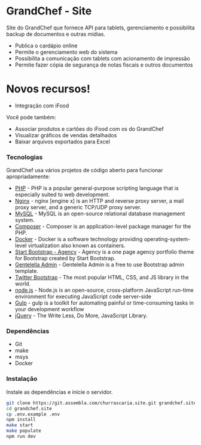# GrandChef - Site
Site do GrandChef que fornece API para tablets, gerenciamento e possibilita backup de documentos e outras mídias.

  - Publica o cardápio online
  - Permite o gerenciamento web do sistema
  - Possibilita a comunicação com tablets com acionamento de impressão
  - Permite fazer cópia de segurança de notas fiscais e outros documentos

# Novos recursos!

  - Integração com iFood

Você pode também:
  - Associar produtos e cartões do iFood com os do GrandChef
  - Visualizar gráficos de vendas detalhados
  - Baixar arquivos exportados para Excel

### Tecnologias

GrandChef usa vários projetos de código aberto para funcionar apropriadamente:

* [PHP] - PHP is a popular general-purpose scripting language that is especially suited to web development.
* [Nginx] - nginx [engine x] is an HTTP and reverse proxy server, a mail proxy server, and a generic TCP/UDP proxy server.
* [MySQL] - MySQL is an open-source relational database management system.
* [Composer] - Composer is an application-level package manager for the PHP.
* [Docker] - Docker is a software technology providing operating-system-level virtualization also known as containers.
* [Start Bootstrap - Agency] - Agency is a one page agency portfolio theme for Bootstrap created by Start Bootstrap.
* [Gentelella Admin] - Gentelella Admin is a free to use Bootstrap admin template.
* [Twitter Bootstrap] - The most popular HTML, CSS, and JS library in the world.
* [node.js] - Node.js is an open-source, cross-platform JavaScript run-time environment for executing JavaScript code server-side
* [Gulp] - gulp is a toolkit for automating painful or time-consuming tasks in your development workflow
* [jQuery] - The Write Less, Do More, JavaScript Library.

### Dependências
- Git
- make
- msys
- Docker

### Instalação

Instale as dependências e inicie o servidor.
```sh
git clone https://git.assembla.com/churrascaria.site.git grandchef.site
cd grandchef.site
cp .env.example .env
npm install
make start
make populate
npm run dev
```

   [PHP]: <http://www.php.net/>
   [Nginx]: <https://nginx.org/>
   [MySQL]: <https://dev.mysql.com/downloads/mysql/>
   [Composer]: <https://getcomposer.org/>
   [Docker]: <https://www.docker.com/>
   [Start Bootstrap - Agency]: <https://github.com/BlackrockDigital/startbootstrap-agency>
   [Gentelella Admin]: <https://github.com/puikinsh/gentelella>
   [node.js]: <http://nodejs.org>
   [Twitter Bootstrap]: <http://twitter.github.com/bootstrap/>
   [Gulp]: <http://gulpjs.com>
   [jQuery]: <http://jquery.com>
